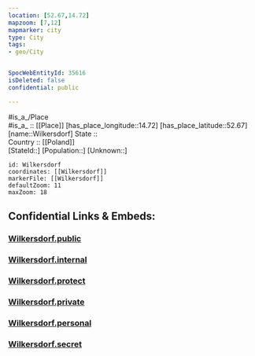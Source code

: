 ```yaml
---
location: [52.67,14.72] 
mapzoom: [7,12] 
mapmarker: city 
type: City
tags:
- geo/City


SpocWebEntityId: 35616
isDeleted: false
confidential: public

---
```

#is_a_/Place  
#is_a_ :: [[Place]] 
[has_place_longitude::14.72] 
[has_place_latitude::52.67] 
[name::Wilkersdorf] 
State ::  
Country :: [[Poland]]  
[StateId::] 
[Population::] 
[Unknown::] 


```leaflet
id: Wilkersdorf
coordinates: [[Wilkersdorf]] 
markerFile: [[Wilkersdorf]] 
defaultZoom: 11 
maxZoom: 18
```


## Confidential Links & Embeds: 

### [Wilkersdorf.public](/_public/\Earth\Continent\Europe\Europe~East\Poland\Provinces~Poland\Lubusz\CityWilkersdorf.public.md) 

### [Wilkersdorf.internal](/_internal/\Earth\Continent\Europe\Europe~East\Poland\Provinces~Poland\Lubusz\CityWilkersdorf.internal.md) 

### [Wilkersdorf.protect](/_protect/\Earth\Continent\Europe\Europe~East\Poland\Provinces~Poland\Lubusz\CityWilkersdorf.protect.md) 

### [Wilkersdorf.private](/_private/\Earth\Continent\Europe\Europe~East\Poland\Provinces~Poland\Lubusz\CityWilkersdorf.private.md) 

### [Wilkersdorf.personal](/_personal/\Earth\Continent\Europe\Europe~East\Poland\Provinces~Poland\Lubusz\CityWilkersdorf.personal.md) 

### [Wilkersdorf.secret](/_secret/\Earth\Continent\Europe\Europe~East\Poland\Provinces~Poland\Lubusz\CityWilkersdorf.secret.md)

